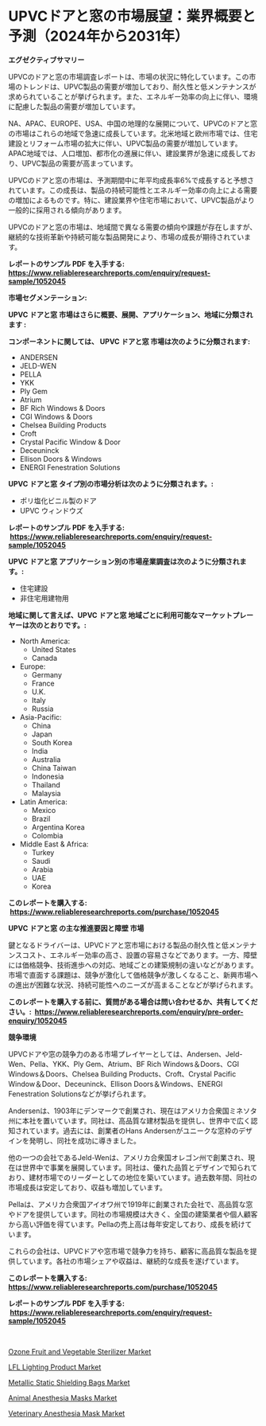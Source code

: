 <p><h1>UPVCドアと窓の市場展望：業界概要と予測（2024年から2031年）</h1></p><p><strong>エグゼクティブサマリー</strong></p>
<p><p>UPVCのドアと窓の市場調査レポートは、市場の状況に特化しています。この市場のトレンドは、UPVC製品の需要が増加しており、耐久性と低メンテナンスが求められていることが挙げられます。また、エネルギー効率の向上に伴い、環境に配慮した製品の需要が増加しています。</p><p>NA、APAC、EUROPE、USA、中国の地理的な展開について、UPVCのドアと窓の市場はこれらの地域で急速に成長しています。北米地域と欧州市場では、住宅建設とリフォーム市場の拡大に伴い、UPVC製品の需要が増加しています。APAC地域では、人口増加、都市化の進展に伴い、建設業界が急速に成長しており、UPVC製品の需要が高まっています。</p><p>UPVCのドアと窓の市場は、予測期間中に年平均成長率6%で成長すると予想されています。この成長は、製品の持続可能性とエネルギー効率の向上による需要の増加によるものです。特に、建設業界や住宅市場において、UPVC製品がより一般的に採用される傾向があります。</p><p>UPVCのドアと窓の市場は、地域間で異なる需要の傾向や課題が存在しますが、継続的な技術革新や持続可能な製品開発により、市場の成長が期待されています。</p></p>
<p><strong>レポートのサンプル PDF を入手する: <a href="https://www.reliableresearchreports.com/enquiry/request-sample/1052045">https://www.reliableresearchreports.com/enquiry/request-sample/1052045</a></strong></p>
<p><strong>市場セグメンテーション:</strong></p>
<p><strong> UPVC ドアと窓 市場はさらに概要、展開、アプリケーション、地域に分類されます :</strong></p>
<p><strong>コンポーネントに関しては、 UPVC ドアと窓 市場は次のように分類されます: &nbsp;</strong></p>
<p><ul><li>ANDERSEN</li><li>JELD-WEN</li><li>PELLA</li><li>YKK</li><li>Ply Gem</li><li>Atrium</li><li>BF Rich Windows & Doors</li><li>CGI Windows & Doors</li><li>Chelsea Building Products</li><li>Croft</li><li>Crystal Pacific Window & Door</li><li>Deceuninck</li><li>Ellison Doors & Windows</li><li>ENERGI Fenestration Solutions</li></ul></p>
<p><strong> UPVC ドアと窓 タイプ別の市場分析は次のように分類されます。:</strong></p>
<p><ul><li>ポリ塩化ビニル製のドア</li><li>UPVC ウィンドウズ</li></ul></p>
<p><strong>レポートのサンプル PDF を入手する: &nbsp;<a href="https://www.reliableresearchreports.com/enquiry/request-sample/1052045">https://www.reliableresearchreports.com/enquiry/request-sample/1052045</a></strong></p>
<p><strong> UPVC ドアと窓 アプリケーション別の市場産業調査は次のように分類されます。:</strong></p>
<p><ul><li>住宅建設</li><li>非住宅用建物用</li></ul></p>
<p><strong>地域に関して言えば、UPVC ドアと窓 地域ごとに利用可能なマーケットプレーヤーは次のとおりです。:</strong></p>
<p><ul>
    <li>
        North America:
        <ul>
            <li>United States</li>
            <li>Canada</li>
        </ul>
    </li>
    <li>
        Europe:
        <ul>
            <li>Germany</li>
            <li>France</li>
            <li>U.K.</li>
            <li>Italy</li>
            <li>Russia</li>
        </ul>
    </li>
    <li>
        Asia-Pacific:
        <ul>
            <li>China</li>
            <li>Japan</li>
            <li>South Korea</li>
            <li>India</li>
            <li>Australia</li>
            <li>China Taiwan</li>
            <li>Indonesia</li>
            <li>Thailand</li>
            <li>Malaysia</li>
        </ul>
    </li>
    <li>
        Latin America:
        <ul>
            <li>Mexico</li>
            <li>Brazil</li>
            <li>Argentina Korea</li>
            <li>Colombia</li>
        </ul>
    </li>
    <li>
        Middle East & Africa:
        <ul>
            <li>Turkey</li>
            <li>Saudi</li>
            <li>Arabia</li>
            <li>UAE</li>
            <li>Korea</li>
        </ul>
    </li>
    </ul></p>
<p><strong>このレポートを購入する: &nbsp;<a href="https://www.reliableresearchreports.com/purchase/1052045">https://www.reliableresearchreports.com/purchase/1052045</a></strong></p>
<p><strong>UPVC ドアと窓 の主な推進要因と障壁 市場</strong></p>
<p><p>鍵となるドライバーは、UPVCドアと窓市場における製品の耐久性と低メンテナンスコスト、エネルギー効率の高さ、設置の容易さなどであります。一方、障壁には価格競争、技術進歩への対応、地域ごとの建築規制の違いなどがあります。市場で直面する課題は、競争が激化して価格競争が激しくなること、新興市場への進出が困難な状況、持続可能性へのニーズが高まることなどが挙げられます。</p></p>
<p><strong>このレポートを購入する前に、質問がある場合は問い合わせるか、共有してください。:&nbsp; <a href="https://www.reliableresearchreports.com/enquiry/pre-order-enquiry/1052045">https://www.reliableresearchreports.com/enquiry/pre-order-enquiry/1052045</a></strong></p>
<p><strong>競争環境</strong></p>
<p><p>UPVCドアや窓の競争力のある市場プレイヤーとしては、Andersen、Jeld-Wen、Pella、YKK、Ply Gem、Atrium、BF Rich Windows＆Doors、CGI Windows＆Doors、Chelsea Building Products、Croft、Crystal Pacific Window＆Door、Deceuninck、Ellison Doors＆Windows、ENERGI Fenestration Solutionsなどが挙げられます。</p><p>Andersenは、1903年にデンマークで創業され、現在はアメリカ合衆国ミネソタ州に本社を置いています。同社は、高品質な建材製品を提供し、世界中で広く認知されています。過去には、創業者のHans Andersenがユニークな窓枠のデザインを発明し、同社を成功に導きました。</p><p>他の一つの会社であるJeld-Wenは、アメリカ合衆国オレゴン州で創業され、現在は世界中で事業を展開しています。同社は、優れた品質とデザインで知られており、建材市場でのリーダーとしての地位を築いています。過去数年間、同社の市場成長は安定しており、収益も増加しています。</p><p>Pellaは、アメリカ合衆国アイオワ州で1919年に創業された会社で、高品質な窓やドアを提供しています。同社の市場規模は大きく、全国の建築業者や個人顧客から高い評価を得ています。Pellaの売上高は毎年安定しており、成長を続けています。</p><p>これらの会社は、UPVCドアや窓市場で競争力を持ち、顧客に高品質な製品を提供しています。各社の市場シェアや収益は、継続的な成長を遂げています。</p></p>
<p><strong>このレポートを購入する: &nbsp; <a href="https://www.reliableresearchreports.com/purchase/1052045">https://www.reliableresearchreports.com/purchase/1052045</a></strong></p>
<p><strong>レポートのサンプル PDF を入手する: &nbsp;<a href="https://www.reliableresearchreports.com/enquiry/request-sample/1052045">https://www.reliableresearchreports.com/enquiry/request-sample/1052045</a></strong><strong></strong></p>
<p>&nbsp;</p>
<p><p><a href="https://view.publitas.com/reportprime-1/insights-into-ozone-fruit-and-vegetable-sterilizer-market-size-analysing-market-share-trends-and-growth-from-2024-to-2031/">Ozone Fruit and Vegetable Sterilizer Market</a></p><p><a href="https://circular-yam-9b9.notion.site/LFL-Lighting-Product-Market-Research-Report-Reveals-The-Latest-Trends-And-Opportunities-of-this-Mark-7e753e22a7ce4d84be7a8139711738cc">LFL Lighting Product Market</a></p><p><a href="https://issuu.com/reportprime-2/docs/metallic-static-shielding-bags-market-size-2030.pp">Metallic Static Shielding Bags Market</a></p><p><a href="https://github.com/prosalinda88/Market-Research-Report-List-3/blob/main/animal-anesthesia-masks-market.md">Animal Anesthesia Masks Market</a></p><p><a href="https://github.com/NorbertYates/Market-Research-Report-List-3/blob/main/veterinary-anesthesia-mask-market.md">Veterinary Anesthesia Mask Market</a></p></p>